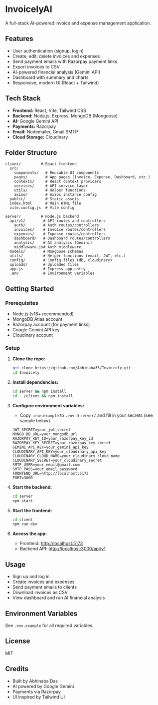 # InvoicelyAI

A full-stack AI-powered invoice and expense management application.

## Features
- User authentication (signup, login)
- Create, edit, delete invoices and expenses
- Send payment emails with Razorpay payment links
- Export invoices to CSV
- AI-powered financial analysis (Gemini API)
- Dashboard with summary and charts
- Responsive, modern UI (React + Tailwind)

## Tech Stack
- **Frontend:** React, Vite, Tailwind CSS
- **Backend:** Node.js, Express, MongoDB (Mongoose)
- **AI:** Google Gemini API
- **Payments:** Razorpay
- **Email:** Nodemailer, Gmail SMTP
- **Cloud Storage:** Cloudinary

## Folder Structure
```
client/         # React frontend
  src/
    components/   # Reusable UI components
    pages/        # App pages (Invoice, Expense, Dashboard, etc.)
    contexts/     # React context providers
    services/     # API service layer
    utils/        # Helper functions
    axios/        # Axios instance config
  public/         # Static assets
  index.html      # Main HTML file
  vite.config.js  # Vite config

server/         # Node.js backend
  api/v1/        # API routes and controllers
    auth/        # Auth routes/controllers
    invoices/    # Invoice routes/controllers
    expenses/    # Expense routes/controllers
    dashboard/   # Dashboard routes/controllers
    analysis/    # AI analysis (Gemini)
    middleware.js# Auth middleware
  models/        # Mongoose schemas
  utils/         # Helper functions (email, JWT, etc.)
  config/        # Config files (db, cloudinary)
  uploads/       # Uploaded files
  app.js         # Express app entry
  .env           # Environment variables
```

## Getting Started

### Prerequisites
- Node.js (v18+ recommended)
- MongoDB Atlas account
- Razorpay account (for payment links)
- Google Gemini API key
- Cloudinary account

### Setup
1. **Clone the repo:**
   ```bash
   git clone https://github.com/Abhinaba35/Invoicely.git
   cd Invoicely
   ```
2. **Install dependencies:**
   ```bash
   cd server && npm install
   cd ../client && npm install
   ```
3. **Configure environment variables:**
   - Copy `.env.example` to `.env` in `server/` and fill in your secrets (see sample below).

   ```env
   JWT_SECRET=your_jwt_secret
   MONGO_DB_URL=your_mongodb_url
   RAZORPAY_KEY_ID=your_razorpay_key_id
   RAZORPAY_KEY_SECRET=your_razorpay_key_secret
   GEMINI_API_KEY=your_gemini_api_key
   CLOUDINARY_API_KEY=your_cloudinary_api_key
   CLOUDINARY_CLOUD_NAME=your_cloudinary_cloud_name
   CLOUDINARY_SECRET=your_cloudinary_secret
   SMTP_USER=your_email@gmail.com
   SMTP_PASS=your_email_password
   FRONTEND_URL=http://localhost:5173
   PORT=3000
   ```

4. **Start the backend:**
   ```bash
   cd server
   npm start
   ```
5. **Start the frontend:**
   ```bash
   cd client
   npm run dev
   ```
6. **Access the app:**
   - Frontend: [http://localhost:5173](http://localhost:5173)
   - Backend API: [http://localhost:3000/api/v1](http://localhost:3000/api/v1)

## Usage
- Sign up and log in
- Create invoices and expenses
- Send payment emails to clients
- Download invoices as CSV
- View dashboard and run AI financial analysis

## Environment Variables
See `.env.example` for all required variables.

## License
MIT

## Credits
- Built by Abhinaba Das
- AI powered by Google Gemini
- Payments via Razorpay
- UI inspired by Tailwind UI
